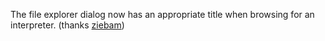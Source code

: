 The file explorer dialog now has an appropriate title when browsing for an interpreter. (thanks [ziebam](https://github.com/ziebam))
